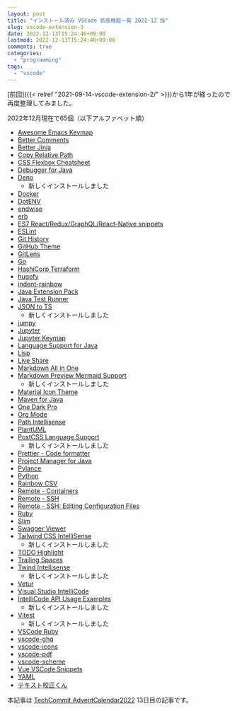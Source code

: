 ```yaml
---
layout: post
title: "インストール済み VSCode 拡張機能一覧 2022-12 版"
slug: vscode-extension-3
date: 2022-12-13T15:24:46+09:00
lastmod: 2022-12-13T15:24:46+09:00
comments: true
categories:
  - "programming"
tags:
  - "vscode"
---
```


[前回]({{< relref "2021-09-14-vscode-extension-2/" >}})から1年が経ったので再度整理してみました。

2022年12月現在で65個（以下アルファベット順）

- [Awesome Emacs Keymap](https://marketplace.visualstudio.com/items?itemName=tuttieee.emacs-mcx)
- [Better Comments](https://marketplace.visualstudio.com/items?itemName=aaron-bond.better-comments)
- [Better Jinja](https://marketplace.visualstudio.com/items?itemName=samuelcolvin.jinjahtml)
- [Copy Relative Path](https://marketplace.visualstudio.com/items?itemName=alexdima.copy-relative-path)
- [CSS Flexbox Cheatsheet](https://marketplace.visualstudio.com/items?itemName=dzhavat.css-flexbox-cheatsheet)
- [Debugger for Java](https://marketplace.visualstudio.com/items?itemName=vscjava.vscode-java-debug)
- [Deno](https://marketplace.visualstudio.com/items?itemName=denoland.vscode-deno)
  - 新しくインストールしました
- [Docker](https://marketplace.visualstudio.com/items?itemName=ms-azuretools.vscode-docker)
- [DotENV](https://marketplace.visualstudio.com/items?itemName=mikestead.dotenv)
- [endwise](https://marketplace.visualstudio.com/items?itemName=kaiwood.endwise)
- [erb](https://marketplace.visualstudio.com/items?itemName=CraigMaslowski.erb)
- [ES7 React/Redux/GraphQL/React-Native snippets](https://marketplace.visualstudio.com/items?itemName=dsznajder.es7-react-js-snippets)
- [ESLint](https://marketplace.visualstudio.com/items?itemName=dbaeumer.vscode-eslint)
- [Git History](https://marketplace.visualstudio.com/items?itemName=donjayamanne.githistory)
- [GitHub Theme](https://marketplace.visualstudio.com/items?itemName=GitHub.github-vscode-theme)
- [GitLens](https://marketplace.visualstudio.com/items?itemName=eamodio.gitlens)
- [Go](https://marketplace.visualstudio.com/items?itemName=golang.Go)
- [HashiCorp Terraform](https://marketplace.visualstudio.com/items?itemName=HashiCorp.terraform)
- [hugofy](https://marketplace.visualstudio.com/items?itemName=akmittal.hugofy)
- [indent-rainbow](https://marketplace.visualstudio.com/items?itemName=oderwat.indent-rainbow)
- [Java Extension Pack](https://marketplace.visualstudio.com/items?itemName=vscjava.vscode-java-pack)
- [Java Test Runner](https://marketplace.visualstudio.com/items?itemName=vscjava.vscode-java-test)
- [JSON to TS](https://marketplace.visualstudio.com/items?itemName=MariusAlchimavicius.json-to-ts)
  - 新しくインストールしました
- [jumpy](https://marketplace.visualstudio.com/items?itemName=wmaurer.vscode-jumpy)
- [Jupyter](https://marketplace.visualstudio.com/items?itemName=ms-toolsai.jupyter)
- [Jupyter Keymap](https://marketplace.visualstudio.com/items?itemName=ms-toolsai.jupyter-keymap)
- [Language Support for Java](https://marketplace.visualstudio.com/items?itemName=redhat.java)
- [Lisp](https://marketplace.visualstudio.com/items?itemName=mattn.Lisp)
- [Live Share](https://marketplace.visualstudio.com/items?itemName=MS-vsliveshare.vsliveshare)
- [Markdown All in One](https://marketplace.visualstudio.com/items?itemName=yzhang.markdown-all-in-one)
- [Markdown Preview Mermaid Support](https://marketplace.visualstudio.com/items?itemName=bierner.markdown-mermaid)
  - 新しくインストールしました
- [Material Icon Theme](https://marketplace.visualstudio.com/items?itemName=PKief.material-icon-theme)
- [Maven for Java](https://marketplace.visualstudio.com/items?itemName=vscjava.vscode-maven)
- [One Dark Pro](https://marketplace.visualstudio.com/items?itemName=zhuangtongfa.Material-theme)
- [Org Mode](https://marketplace.visualstudio.com/items?itemName=tootone.org-mode)
- [Path Intellisense](https://marketplace.visualstudio.com/items?itemName=christian-kohler.path-intellisense)
- [PlantUML](https://marketplace.visualstudio.com/items?itemName=jebbs.plantuml)
- [PostCSS Language Support](https://marketplace.visualstudio.com/items?itemName=csstools.postcss)
  - 新しくインストールしました
- [Prettier - Code formatter](https://marketplace.visualstudio.com/items?itemName=esbenp.prettier-vscode)
- [Project Manager for Java](https://marketplace.visualstudio.com/items?itemName=vscjava.vscode-java-dependency)
- [Pylance](https://marketplace.visualstudio.com/items?itemName=ms-python.vscode-pylance)
- [Python](https://marketplace.visualstudio.com/items?itemName=ms-python.python)
- [Rainbow CSV](https://marketplace.visualstudio.com/items?itemName=mechatroner.rainbow-csv)
- [Remote - Containers](https://marketplace.visualstudio.com/items?itemName=ms-vscode-remote.remote-containers)
- [Remote - SSH](https://marketplace.visualstudio.com/items?itemName=ms-vscode-remote.remote-ssh)
- [Remote - SSH: Editing Configuration Files](https://marketplace.visualstudio.com/items?itemName=ms-vscode-remote.remote-ssh-edit)
- [Ruby](https://marketplace.visualstudio.com/items?itemName=rebornix.Ruby)
- [Slim](https://marketplace.visualstudio.com/items?itemName=sianglim.slim)
- [Swagger Viewer](https://marketplace.visualstudio.com/items?itemName=Arjun.swagger-viewer)
- [Tailwind CSS IntelliSense](https://marketplace.visualstudio.com/items?itemName=bradlc.vscode-tailwindcss)
  - 新しくインストールしました
- [TODO Highlight](https://marketplace.visualstudio.com/items?itemName=wayou.vscode-todo-highlight)
- [Trailing Spaces](https://marketplace.visualstudio.com/items?itemName=shardulm94.trailing-spaces)
- [Twind Intellisense](https://marketplace.visualstudio.com/items?itemName=sastan.twind-intellisense)
  - 新しくインストールしました
- [Vetur](https://marketplace.visualstudio.com/items?itemName=octref.vetur)
- [Visual Studio IntelliCode](https://marketplace.visualstudio.com/items?itemName=VisualStudioExptTeam.vscodeintellicode)
- [IntelliCode API Usage Examples](https://marketplace.visualstudio.com/items?itemName=VisualStudioExptTeam.intellicode-api-usage-examples)
  - 新しくインストールしました
- [Vitest](https://marketplace.visualstudio.com/items?itemName=ZixuanChen.vitest-explorer)
  - 新しくインストールしました
- [VSCode Ruby](https://marketplace.visualstudio.com/items?itemName=wingrunr21.vscode-ruby)
- [vscode-ghq](https://marketplace.visualstudio.com/items?itemName=marchrock.vscode-ghq)
- [vscode-icons](https://marketplace.visualstudio.com/items?itemName=vscode-icons-team.vscode-icons)
- [vscode-pdf](https://marketplace.visualstudio.com/items?itemName=tomoki1207.pdf)
- [vscode-scheme](https://marketplace.visualstudio.com/items?itemName=sjhuangx.vscode-scheme)
- [Vue VSCode Snippets](https://marketplace.visualstudio.com/items?itemName=sdras.vue-vscode-snippets)
- [YAML](https://marketplace.visualstudio.com/items?itemName=redhat.vscode-yaml)
- [テキスト校正くん](https://marketplace.visualstudio.com/items?itemName=ICS.japanese-proofreading)


本記事は [TechCommit AdventCalendar2022](https://adventar.org/calendars/7673) 13日目の記事です。
